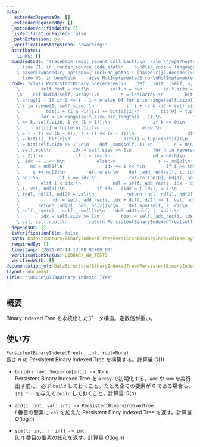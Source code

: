 ```yaml
---
data:
  _extendedDependsOn: []
  _extendedRequiredBy: []
  _extendedVerifiedWith: []
  _isVerificationFailed: false
  _pathExtension: py
  _verificationStatusIcon: ':warning:'
  attributes:
    links: []
  bundledCode: "Traceback (most recent call last):\n  File \"/opt/hostedtoolcache/Python/3.9.7/x64/lib/python3.9/site-packages/onlinejudge_verify/documentation/build.py\"\
    , line 71, in _render_source_code_stat\n    bundled_code = language.bundle(stat.path,\
    \ basedir=basedir, options={'include_paths': [basedir]}).decode()\n  File \"/opt/hostedtoolcache/Python/3.9.7/x64/lib/python3.9/site-packages/onlinejudge_verify/languages/python.py\"\
    , line 96, in bundle\n    raise NotImplementedError\nNotImplementedError\n"
  code: "class PersistentBinaryIndexedTree:\n    def __init__(self, n, root=None):\n\
    \        self.root = root\n        self.n = n\n        self.size = 1 << n.bit_length()\n\
    \n    def build(self, array):\n        n = len(array)\n        bit = [[None, None,\
    \ array[i - 1] if 0 <= i - 1 < n else 0] for i in range(self.size)]\n        for\
    \ i in range(1, self.size):\n            if i + (i & -i) < self.size:\n      \
    \          bit[i + (i & -i)][2] += bit[i][2]\n        bit[0] = tuple(bit[0])\n\
    \        for k in range(self.size.bit_length() - 1):\n            for i in range(1\
    \ << k, self.size, 1 << (k + 1)):\n                if k == 0:\n              \
    \      bit[i] = tuple(bit[i])\n                else:\n                    l, r\
    \ = i - (1 << (k - 1)), i + (1 << (k - 1))\n                    bit[i][0], bit[i][1]\
    \ = bit[l], bit[r]\n                    bit[i] = tuple(bit[i])\n        self.root\
    \ = bit[self.size >> 1]\n\n    def _sum(self, i):\n        s = 0\n        nd =\
    \ self.root\n        idx = self.size >> 1\n        for h in reversed(range(self.size.bit_length()\
    \ - 2)):\n            if i < idx:\n                nd = nd[0]\n              \
    \  idx -= 1 << h\n            else:\n                s += nd[2]\n            \
    \    nd = nd[1]\n                idx += 1 << h\n        if i >= idx:\n       \
    \     s += nd[2]\n        return s\n\n    def _add_rec(self, i, idx, diff, val,\
    \ nd):\n        if i == idx:\n            return (nd[0], nd[1], nd[2] + val)\n\
    \        elif i < idx:\n            ndl = self._add_rec(i, idx - diff, diff >>\
    \ 1, val, nd[0])\n            if idx - (idx & (-idx)) < i:\n                return\
    \ (ndl, nd[1], nd[2] + val)\n            return (ndl, nd[1], nd[2])\n        else:\n\
    \            ndr = self._add_rec(i, idx + diff, diff >> 1, val, nd[1])\n     \
    \       return (nd[0], ndr, nd[2])\n\n    def sum(self, l, r):\n        return\
    \ self._sum(r) - self._sum(l)\n\n    def add(self, i, val):\n        i += 1\n\
    \        idx = self.size >> 1\n        root = self._add_rec(i, idx, idx >> 1,\
    \ val, self.root)\n        return PersistentBinaryIndexedTree(self.n, root)\n"
  dependsOn: []
  isVerificationFile: false
  path: DataStructure/BinaryIndexedTree/PersistentBinaryIndexedTree.py
  requiredBy: []
  timestamp: '2021-02-14 13:08:01+09:00'
  verificationStatus: LIBRARY_NO_TESTS
  verifiedWith: []
documentation_of: DataStructure/BinaryIndexedTree/PersistentBinaryIndexedTree.py
layout: document
title: "\u6C38\u7D9ABinary Indexed Tree"
---
```


## 概要
Binary Indexed Tree を永続化したデータ構造。定数倍が重い。

## 使い方
`PersistentBinaryIndexedTree(n: int, root=None)`  
長さ $n$ の Persistent Binary Indexed Tree を構築する。計算量 $O(1)$

- `build(array: Sequence[int]) -> None`  
Persistent Binary Indexed Tree を `array` で初期化する。`add` や `sum` を実行出す前に、必ず `build` しておくこと。たとえ全ての要素が $0$ である場合も、`[0] * n` を与えて `build` しておくこと。計算量 $O(n)$

- `add(i: int, val: int) -> PersistentBinaryIndexedTree`  
$i$ 番目の要素に `val` を加えた Persistent Binry Indexed Tree を返す。計算量 $O(\log n)$

- `sum(l: int, r: int) -> int`  
$\lbrack l, r)$ 番目の要素の総和を返す。計算量 $O(\log n)$
